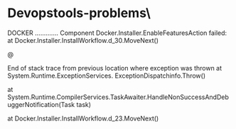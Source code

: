 # Devopstools-problems\
DOCKER
.............
Component Docker.Installer.EnableFeaturesAction failed: at Docker.Installer.InstallWorkflow.<DoHandleD4WPackageAsync>d_30.MoveNext()

@

End of stack trace from previous location where exception was thrown at System.Runtime.ExceptionServices. ExceptionDispatchinfo.Throw()

at System.Runtime.CompilerServices.TaskAwaiter.HandleNonSuccessAndDebuggerNotification(Task task)

at Docker.Installer.InstallWorkflow.<DoProcessAsync>d_23.MoveNext()
